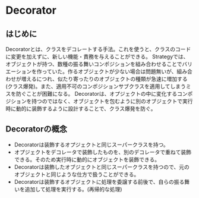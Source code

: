 # Decorator
## はじめに
Decoratorとは、クラスをデコレートする手法。これを使うと、クラスのコードに変更を加えずに、新しい機能・責務を与えることができる。
Strategyでは、オブジェクトが持つ、数種の振る舞いコンポジションを組み合わせることでバリエーションを作っていた。作るオブジェクトが少ない場合は問題無いが、組み合わせが増えるにつれ、似たり寄ったりのオブジェクトの種類が急速に増加する(クラス爆発)。また、適用不可のコンポジションサブクラスを適用してしまうミスを防ぐことが困難になる。
Decoratorは、オプジェクトの中に変化するコンポジションを持つのではなく、オブジェクトを包むように別のオブジェクトで実行時に動的に装飾するように設計することで、クラス爆発を防ぐ。
## Decoratorの概念
- Decoratorは装飾するオプジェクトと同じスーパークラスを持つ。
- オプジェクトをデコレータで装飾したものを、別のデコレータで重ねて装飾できる。そのため実行時に動的にオブジェクトを装飾できる。
- Decoratorは装飾したオブジェクトと同じスーパークラスを持つので、元のオブジェクトと同じような仕方で扱うことができる。
- Decoratorは装飾するオブジェクトに処理を委譲する前後で、自らの振る舞いを追加して処理を実行する。(再帰的な処理)
